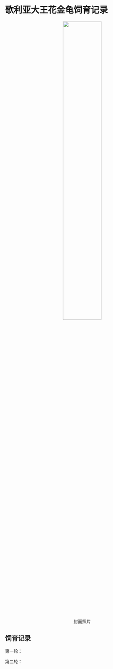# 歌利亚大王花金龟饲育记录

<div align=center><img width="50%" src=".pic/IMG_20220731_151812.jpg"/></div>

<div align="center">封面照片</div>

## 饲育记录

第一轮：

第二轮：